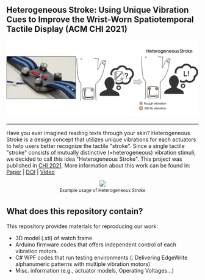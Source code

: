 ## Heterogeneous Stroke: Using Unique Vibration Cues to Improve the Wrist-Worn Spatiotemporal Tactile Display (ACM CHI 2021)

<p align="center">
    <img src="img/HeterogeneousStroke_Overview.png", width="700">
</p>

-----------------

Have you ever imagined reading texts through your skin? Heterogeneous Stroke is a design concept that utilizes unique vibrations for each actuators to help users better recognize the tactile "stroke". Since a single tactile "stroke" consists of mutually distinctive (=heterogeneous) vibration stimuli, we decided to call this idea "Heterogeneous Stroke". This project was published in [CHI 2021](https://chi2021.acm.org/).
More information about this work can be found in: [Paper](https://taejun13.github.io/paper/heteroStroke_paper.pdf) | [DOI](https://dl.acm.org/doi/abs/10.1145/3411764.3445448) | [Video](https://youtu.be/Qc-zFCvWwCI)

<p align="center">
    <img src="img/HeterogeneousStrokeAnimation.gif", width="480">
    <br>
    <sup>Example usage of Heterogeneous Stroke</sup>
</p>

## What does this repository contain?

This repository provides materials for reproducing our work:
* 3D model (.stl) of watch frame
* Arduino firmware codes that offers independent control of each vibration motors.
* C# WPF codes that run testing environments (: Delivering EdgeWrite alphanumeric patterns with multiple vibration motors)
* Misc. information (e.g., actuator models, Operating Voltages...)

